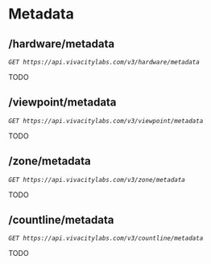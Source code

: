 # Metadata

## /hardware/metadata

_`GET https://api.vivacitylabs.com/v3/hardware/metadata`_

TODO

## /viewpoint/metadata

_`GET https://api.vivacitylabs.com/v3/viewpoint/metadata`_

TODO

## /zone/metadata

_`GET https://api.vivacitylabs.com/v3/zone/metadata`_

TODO

## /countline/metadata

_`GET https://api.vivacitylabs.com/v3/countline/metadata`_

TODO
